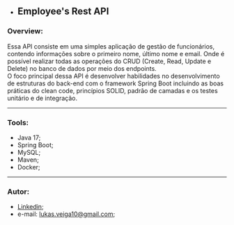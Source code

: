 * ## **Employee's Rest API** ##

### Overview:

Essa API consiste em uma simples aplicação de gestão de funcionários, contendo informações
sobre o primeiro nome, último nome e email.
Onde é possível realizar todas as operações do CRUD (Create, Read, Update e Delete) no banco
de dados por meio dos endpoints. <br>
O foco principal dessa API é desenvolver habilidades no desenvolvimento de estruturas do back-end
com o framework Spring Boot incluindo as boas práticas do clean code, princípios SOLID, padrão de camadas
e os testes unitário e de integração.

-----

### Tools:

- Java 17;
- Spring Boot;
- MySQL;
- Maven;
- Docker;

------

### Autor:

- [Linkedin](https://www.linkedin.com/in/lukas-veiga-79371b20a/);
- e-mail: lukas.veiga10@gmail.com;
